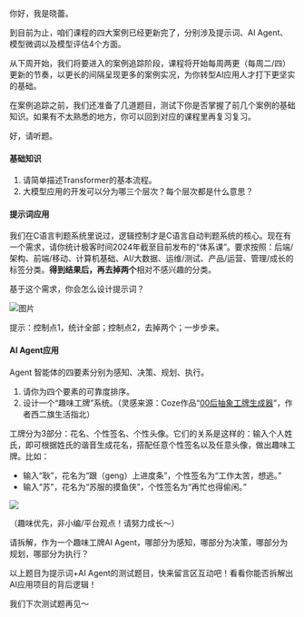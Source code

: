你好，我是晓蕾。

到目前为止，咱们课程的四大案例已经更新完了，分别涉及提示词、AI Agent、模型微调以及模型评估4个方面。

从下周开始，我们将要进入的案例追踪阶段，课程将开始每周两更（每周二/四）更新的节奏，以更长的间隔呈现更多的案例实况，为你转型AI应用人才打下更坚实的基础。

在案例追踪之前，我们还准备了几道题目，测试下你是否掌握了前几个案例的基础知识。如果有不太熟悉的地方，你可以回到对应的课程里再复习复习。

好，请听题。

#### 基础知识

1. 请简单描述Transformer的基本流程。
2. 大模型应用的开发可以分为哪三个层次？每个层次都是什么意思？

#### 提示词应用

我们在C语言判题系统里说过，逻辑控制才是C语言自动判题系统的核心。现在有一个需求，请你统计极客时间2024年截至目前发布的“体系课”。要求按照：后端/架构、前端/移动、计算机基础、AI/大数据、运维/测试、产品/运营、管理/成长的标签分类。**得到结果后，再去掉两个**相对不感兴趣的分类。

基于这个需求，你会怎么设计提示词？

![图片](https://static001.geekbang.org/resource/image/50/65/50b4492298d19e7fdfc21819a5181465.png?wh=1622x108)

提示：控制点1，统计全部；控制点2，去掉两个；一步步来。

#### AI Agent应用

Agent 智能体的四要素分别为感知、决策、规划、执行。

1. 请你为四个要素的可靠度排序。
2. 设计一个“趣味工牌”系统。（灵感来源：Coze作品“[00后抽象工牌生成器](https://www.coze.cn/store/bot/7392539206033276968?from=bots_card&panel=1&bid=6dnkknsd44017)”，作者西二旗生活指北）

工牌分为3部分：花名、个性签名、个性头像。它们的关系是这样的：输入个人姓氏，即可根据姓氏的谐音生成花名，搭配任意个性签名以及任意头像，做出趣味工牌。比如：

- 输入“耿”，花名为“跟（geng）上进度条”，个性签名为“工作太苦，想逃。”
- 输入“苏”，花名为“苏服的摸鱼侠”，个性签名为“再忙也得偷闲。”

![](https://static001.geekbang.org/resource/image/89/21/8980cc9639416b652241c5ed75667521.jpg?wh=3424x2026)

（趣味优先，非小编/平台观点！请努力成长～）

请拆解，作为一个趣味工牌AI Agent，哪部分为感知，哪部分为决策，哪部分为规划，哪部分为执行？

以上题目为提示词+AI Agent的测试题目，快来留言区互动吧！看看你能否拆解出AI应用项目的背后逻辑！

我们下次测试题再见～